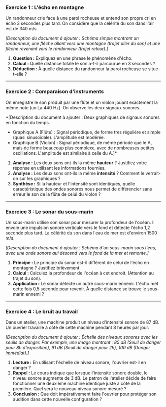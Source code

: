 ### **Exercice 1 : L'écho en montagne**

Un randonneur crie face à une paroi rocheuse et entend son propre cri en écho 3 secondes plus tard. On considère que la célérité du son dans l'air est de 340 m/s.

*[Description du document à ajouter : Schéma simple montrant un randonneur, une flèche allant vers une montagne (trajet aller du son) et une flèche revenant vers le randonneur (trajet retour).]*

1.  **Question :** Expliquez en une phrase le phénomène d'écho.
2.  **Calcul :** Quelle distance totale le son a-t-il parcourue en 3 secondes ?
3.  **Déduction :** À quelle distance du randonneur la paroi rocheuse se situe-t-elle ?

---

### **Exercice 2 : Comparaison d'instruments**

On enregistre le son produit par une flûte et un violon jouant exactement la même note (un La 440 Hz). On observe les deux signaux sonores.

*[Description du document à ajouter : Deux graphiques de signaux sonores en fonction du temps.
- Graphique A (Flûte) : Signal périodique, de forme très régulière et simple (quasi sinusoïdale). L'amplitude est modérée.
- Graphique B (Violon) : Signal périodique, de même période que le A, mais de forme beaucoup plus complexe, avec de nombreuses petites oscillations. L'amplitude est similaire à celle du A.]*

1.  **Analyse :** Les deux sons ont-ils la même **hauteur** ? Justifiez votre réponse en utilisant les informations fournies.
2.  **Analyse :** Les deux sons ont-ils la même **intensité** ? Comment le verrait-on sur les graphiques ?
3.  **Synthèse :** Si la hauteur et l'intensité sont identiques, quelle caractéristique des ondes sonores nous permet de différencier sans erreur le son de la flûte de celui du violon ?

---

### **Exercice 3 : Le sonar du sous-marin**

Un sous-marin utilise son sonar pour mesurer la profondeur de l'océan. Il envoie une impulsion sonore verticale vers le fond et détecte l'écho 1,2 seconde plus tard. La célérité du son dans l'eau de mer est d'environ 1500 m/s.

*[Description du document à ajouter : Schéma d'un sous-marin sous l'eau, avec une onde sonore qui descend vers le fond de la mer et remonte.]*

1.  **Principe :** Le principe du sonar est-il différent de celui de l'écho en montagne ? Justifiez brièvement.
2.  **Calcul :** Calculez la profondeur de l'océan à cet endroit. (Attention au trajet du son).
3.  **Application :** Le sonar détecte un autre sous-marin ennemi. L'écho met cette fois 0,5 seconde pour revenir. À quelle distance se trouve le sous-marin ennemi ?

---

### **Exercice 4 : Le bruit au travail**

Dans un atelier, une machine produit un niveau d'intensité sonore de 87 dB. Un ouvrier travaille à côté de cette machine pendant 8 heures par jour.

*[Description du document à ajouter : Échelle des niveaux sonores avec les seuils de danger. Par exemple, une image montrant : 85 dB (Seuil de danger pour 8h d'exposition), 91 dB (Seuil de danger pour 2h), 100 dB (Danger immédiat).]*

1.  **Lecture :** En utilisant l'échelle de niveau sonore, l'ouvrier est-il en danger ?
2.  **Rappel :** Le cours indique que lorsque l'intensité sonore double, le niveau sonore augmente de 3 dB. Le patron de l'atelier décide de faire fonctionner une deuxième machine identique juste à côté de la première. Quel sera le nouveau niveau sonore mesuré ?
3.  **Conclusion :** Que doit impérativement faire l'ouvrier pour protéger son audition dans cette nouvelle configuration ?
